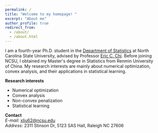 ```yaml
---
permalink: /
title: "Welcome to my homepage! "
excerpt: "About me"
author_profile: true
redirect_from: 
  - /about/
  - /about.html
---
```

I am a fourth-year Ph.D. student in the [Department of Statistics](https://statistics.sciences.ncsu.edu/) at North Carolina State University, advised by Professor [Eric C. Chi](http://www.ericchi.com/). Before joining NCSU, I obtained my Master's degree in Statistics from Renmin University of China. My research interests are mainly about numerical optimization, convex analysis, and their applications in statistical learning. 

**Research interests**
- Numerical optimization
- Convex analysis
- Non-convex penalization
- Statistical learning

**Contact**\
*E-mail:* xliu62@ncsu.edu\
*Address:* 2311 Stinson Dr, 5123 SAS Hall, Raleigh NC 27606




